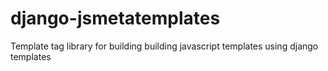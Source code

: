 django-jsmetatemplates
======================

Template tag library for building building javascript templates using django templates
